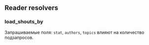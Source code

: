 ## Reader resolvers

### load_shouts_by

Запрашиваемые поля: `stat`, `authors`, `topics` влияют на количество подзапросов. 